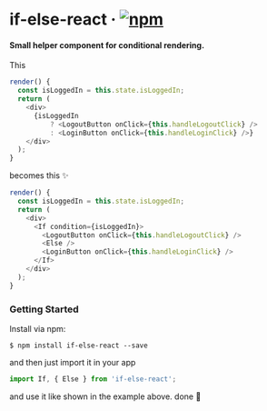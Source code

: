 # if-else-react · [![npm](https://badge.fury.io/js/if-else-react.svg)](https://www.npmjs.com/package/if-else-react)

#### Small helper component for conditional rendering.

This

```javascript
render() {
  const isLoggedIn = this.state.isLoggedIn;
  return (
    <div>
      {isLoggedIn
          ? <LogoutButton onClick={this.handleLogoutClick} />
          : <LoginButton onClick={this.handleLoginClick} />}
    </div>
  );
}
```

becomes this ✨

```javascript
render() {
  const isLoggedIn = this.state.isLoggedIn;
  return (
    <div>
      <If condition={isLoggedIn}>
        <LogoutButton onClick={this.handleLogoutClick} />
        <Else />
        <LoginButton onClick={this.handleLoginClick} />
      </If>
    </div>
  );
}
```

### Getting Started

Install via npm:

```
$ npm install if-else-react --save
```

and then just import it in your app

```javascript
import If, { Else } from 'if-else-react';
```

and use it like shown in the example above. done 🎉
